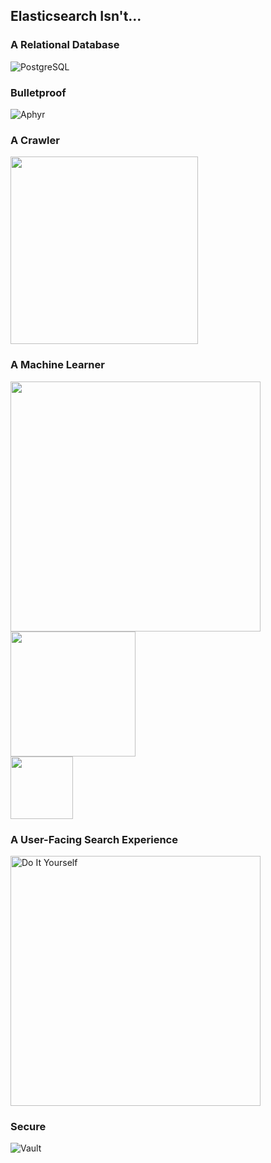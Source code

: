 ## Elasticsearch Isn&#39;t...


### A Relational Database

![PostgreSQL](images/postgres.svg)


### Bulletproof

![Aphyr](images/aphyr.png)


### A Crawler

<img src="images/nutch.png" width="300px;"/>


### A Machine Learner

<img src="images/mahout.svg" width="400px; margin-right: 50px;"/>
<img src="images/spark.png" width="200px; margin-right: 50px;"/><br/>
<img src="images/carrot2.png" width="100px;"/>


### A User-Facing Search Experience

<img src="images/do-it-yourself.svg" alt="Do It Yourself" style="width: 400px;"/>


### Secure

![Vault](images/safe.svg)